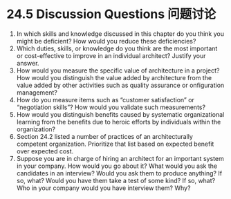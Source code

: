 24.5 Discussion Questions 问题讨论
===

1. In which skills and knowledge discussed in this chapter do you think you might be deficient? How would you reduce these deficiencies?
2. Which duties, skills, or knowledge do you think are the most important or cost-effective to improve in an individual architect? Justify your answer.
3. How would you measure the specific value of architecture in a project? How would you distinguish the value added by architecture from the value added by other activities such as quality assurance or onfiguration management?
4. How do you measure items such as “customer satisfaction” or “negotiation skills”? How would you validate such measurements?
5. How would you distinguish benefits caused by systematic organizational learning from the benefits due to heroic efforts by individuals within the organization?
6. Section 24.2 listed a number of practices of an architecturally competent organization. Prioritize that list based on expected benefit over expected cost.
7. Suppose you are in charge of hiring an architect for an important system in your company. How would you go about it? What would you ask the candidates in an interview? Would you ask them to produce anything? If so, what? Would you have them take a test of some kind? If so, what? Who in your company would you have interview them? Why?

